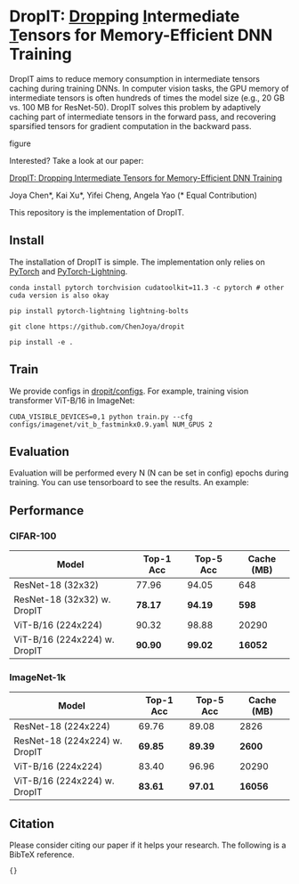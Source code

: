 # DropIT: <u>Drop</u>ping <u>I</u>ntermediate <u>T</u>ensors for Memory-Efficient DNN Training

DropIT aims to reduce memory consumption in intermediate tensors caching during training DNNs. In computer vision tasks, the GPU memory of intermediate tensors is often hundreds of times the model size (e.g., 20 GB vs. 100 MB for ResNet-50). DropIT solves this problem by adaptively caching part of intermediate tensors in the forward pass, and recovering sparsified tensors for gradient computation in the backward pass.

figure

Interested? Take a look at our paper: 

[DropIT: <u>Drop</u>ping <u>I</u>ntermediate <u>T</u>ensors for Memory-Efficient DNN Training](http) 

Joya Chen*, Kai Xu*, Yifei Cheng, Angela Yao (* Equal Contribution)

This repository is the implementation of DropIT. 

## Install

The installation of DropIT is simple. The implementation only relies on [PyTorch](https://pytorch.org/) and [PyTorch-Lightning](https://www.pytorchlightning.ai/).

```shell
conda install pytorch torchvision cudatoolkit=11.3 -c pytorch # other cuda version is also okay

pip install pytorch-lightning lightning-bolts 

git clone https://github.com/ChenJoya/dropit

pip install -e . 
```

## Train

We provide configs in [dropit/configs](https://github.com/ChenJoya/dropit/tree/main/configs). For example, training vision transformer ViT-B/16 in ImageNet:

```
CUDA_VISIBLE_DEVICES=0,1 python train.py --cfg configs/imagenet/vit_b_fastminkx0.9.yaml NUM_GPUS 2
```

## Evaluation

Evaluation will be performed every N (N can be set in config) epochs during training. You can use tensorboard to see the results. An example:

## Performance

### CIFAR-100

|  Model   | Top-1 Acc | Top-5 Acc | Cache (MB) |
|  ----  | ----  |  ----  | ---- |
| ResNet-18 (32x32) | 77.96 | 94.05 | 648 |
| ResNet-18 (32x32) w. DropIT | **78.17** | **94.19** | **598** |
| ViT-B/16 (224x224) | 90.32 | 98.88 | 20290 |
| ViT-B/16 (224x224) w. DropIT | **90.90** | **99.02** | **16052** |

### ImageNet-1k

|  Model   | Top-1 Acc | Top-5 Acc | Cache (MB) |
|  ----  | ----  |  ----  | ---- |
| ResNet-18 (224x224) | 69.76 | 89.08 | 2826 |
| ResNet-18 (224x224) w. DropIT | **69.85** | **89.39** | **2600** |
| ViT-B/16 (224x224) | 83.40 | 96.96 | 20290 |
| ViT-B/16 (224x224) w. DropIT | **83.61** | **97.01** | **16056** |

## Citation

Please consider citing our paper if it helps your research. The following is a BibTeX reference. 

```
{}
```
